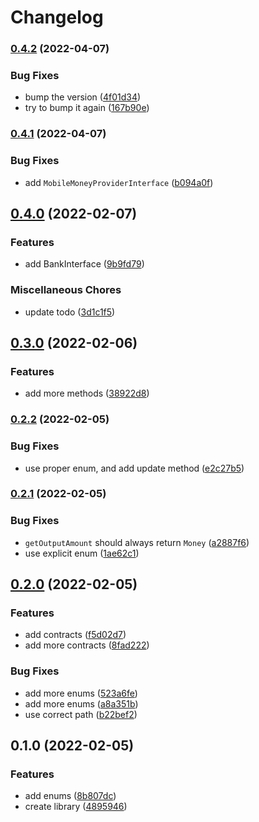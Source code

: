 # Changelog

### [0.4.2](https://www.github.com/glocurrency/middleware-blocks/compare/v0.4.1...v0.4.2) (2022-04-07)


### Bug Fixes

* bump the version ([4f01d34](https://www.github.com/glocurrency/middleware-blocks/commit/4f01d3464f1c361d84719db8130b0baf99923834))
* try to bump it again ([167b90e](https://www.github.com/glocurrency/middleware-blocks/commit/167b90e44c31514c4a4755d2d268ece1373fb84b))

### [0.4.1](https://www.github.com/glocurrency/middleware-blocks/compare/v0.4.0...v0.4.1) (2022-04-07)


### Bug Fixes

* add `MobileMoneyProviderInterface` ([b094a0f](https://www.github.com/glocurrency/middleware-blocks/commit/b094a0fc7a09b187120ece9ba1b91fd90718c7c4))

## [0.4.0](https://www.github.com/glocurrency/middleware-blocks/compare/v0.3.0...v0.4.0) (2022-02-07)


### Features

* add BankInterface ([9b9fd79](https://www.github.com/glocurrency/middleware-blocks/commit/9b9fd79ebc1b8ffc11eeca95113d99da3dd35b55))


### Miscellaneous Chores

* update todo ([3d1c1f5](https://www.github.com/glocurrency/middleware-blocks/commit/3d1c1f51ae6401c73d19158233e140bf0a095d77))

## [0.3.0](https://www.github.com/glocurrency/middleware-blocks/compare/v0.2.2...v0.3.0) (2022-02-06)


### Features

* add more methods ([38922d8](https://www.github.com/glocurrency/middleware-blocks/commit/38922d84f57f69a6a7d773b50ab8b4e698ffaa7e))

### [0.2.2](https://www.github.com/glocurrency/middleware-blocks/compare/v0.2.1...v0.2.2) (2022-02-05)


### Bug Fixes

* use proper enum, and add update method ([e2c27b5](https://www.github.com/glocurrency/middleware-blocks/commit/e2c27b5e0cac685659740839203b29f22b2c6bc5))

### [0.2.1](https://www.github.com/glocurrency/middleware-blocks/compare/v0.2.0...v0.2.1) (2022-02-05)


### Bug Fixes

* `getOutputAmount` should always return `Money` ([a2887f6](https://www.github.com/glocurrency/middleware-blocks/commit/a2887f682707bd1f4a97e0b15536e1a66c7ff64e))
* use explicit enum ([1ae62c1](https://www.github.com/glocurrency/middleware-blocks/commit/1ae62c1558523b52d61868a22f227eaf33a5e431))

## [0.2.0](https://www.github.com/glocurrency/middleware-blocks/compare/v0.1.0...v0.2.0) (2022-02-05)


### Features

* add contracts ([f5d02d7](https://www.github.com/glocurrency/middleware-blocks/commit/f5d02d7c5802e8b9ae7c1f036dfdd34cd0d8b807))
* add more contracts ([8fad222](https://www.github.com/glocurrency/middleware-blocks/commit/8fad2222ba66c4ee9b13a38568b6fb608c7821e7))


### Bug Fixes

* add more enums ([523a6fe](https://www.github.com/glocurrency/middleware-blocks/commit/523a6fe863fca9116568ca1d1310826ad0cf5b49))
* add more enums ([a8a351b](https://www.github.com/glocurrency/middleware-blocks/commit/a8a351bc2799c8402f59c69d3fa2044d605c674e))
* use correct path ([b22bef2](https://www.github.com/glocurrency/middleware-blocks/commit/b22bef24eea1b1619e64b6752aa58f5ca3d7e691))

## 0.1.0 (2022-02-05)


### Features

* add enums ([8b807dc](https://www.github.com/glocurrency/middleware-blocks/commit/8b807dc6edd280a1e830fc6791884420b409a57b))
* create library ([4895946](https://www.github.com/glocurrency/middleware-blocks/commit/4895946a7734407a9f2dce6de0444e357fc76d89))
